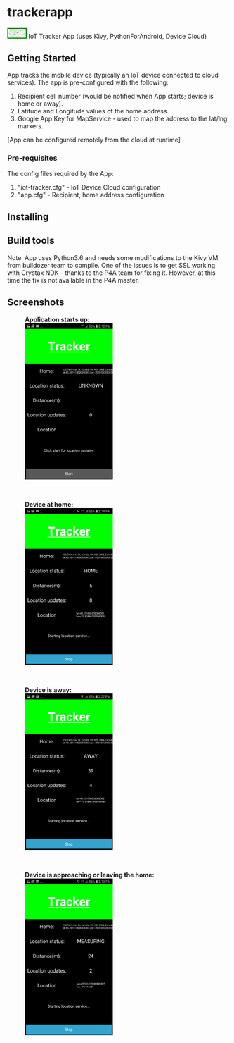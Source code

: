 # trackerapp
<img src="/imgs/logo.png" style="border: solid green 2px;" width="40"> IoT Tracker App (uses Kivy, PythonForAndroid, Device Cloud) 


## Getting Started
App tracks the mobile device (typically an IoT device connected to cloud services). The app is pre-configured with the following:
1. Recipient cell number (would be notified when App starts; device is home or away).
2. Latitude and Longitude values of the home address.
3. Google App Key for MapService - used to map the address to the lat/lng markers.

[App can be configured remotely from the cloud at runtime]


### Pre-requisites
The config files required by the App:
1. "iot-tracker.cfg" - IoT Device Cloud configuration
2. "app.cfg" - Recipient, home address configuration

## Installing


## Build tools

Note: App uses Python3.6 and needs some modifications to the Kivy VM from buildozer team to compile. One of the issues is to get SSL working with Crystax NDK - thanks to the P4A team for fixing it. However, at this time the fix is not available in the P4A master.

## Screenshots
<p>
<figure>
<figcaption><b>Application starts up:</b></figcaption>
<img src="/imgs/app_start.png" title="Application starts up" width="200">
</figure>
<br>
<figure>
<figcaption><b>Device at home:</b></figcaption>
<img src="/imgs/device_at_home.png" title="Device at home" width="200">
</figure>
<br>
<figure>
<figcaption><b>Device is away:</b></figcaption>
<img src="/imgs/device_is_away.png" title="Device is away" width="200">
</figure>
<br>
<figure>
<figcaption><b>Device is approaching or leaving the home:</b></figcaption>
<img src="/imgs/device_approaching_or_leaving_home.png" title="Device approaching or leaving home" width="200">
</figure>
</p>
